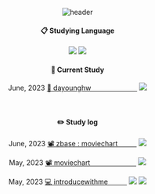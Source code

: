 <div align="center"> 

![header](https://capsule-render.vercel.app/api?type=transparent&fontColor=86e371&height=300&section=header&text=verdantjuly&fontSize=70&animation=fadeIn&desc=Becoming_Developer&descAlignY=65)
 
####  :clipboard: Studying Language
  
<img src="https://img.shields.io/badge/JavaScript-F7DF1E?style=for-the-badge&logo=JavaScript&logoColor=white">
<img src="https://img.shields.io/badge/node.js-339933?style=for-the-badge&logo=Node.js&logoColor=white">

  
#### 📌 Current Study


  June, 2023 [🌱 dayounghw ㅤㅤㅤㅤㅤㅤㅤ](https://github.com/verdantjuly/dayounghw)
   <img src="https://i.postimg.cc/fR98fWb2/2023-05-22-11-55-16.png"></p> 
   
</br>
  
#### :pencil2: Study log

June, 2023 [📽️ zbase : moviechartㅤㅤㅤ](https://github.com/verdantjuly/zbase)
   <img src="https://i.postimg.cc/fR98fWb2/2023-05-22-11-55-16.png"></p> 

May, 2023 [📽️ moviechart ㅤㅤㅤㅤㅤㅤㅤ](https://github.com/verdantjuly/moviechart)
    <img src="https://i.postimg.cc/fR98fWb2/2023-05-22-11-55-16.png">  

May, 2023 [💻 introducewithmeㅤㅤㅤ](https://github.com/verdantjuly/codingwithme)
    <img src="https://i.postimg.cc/m2MZxMpT/python-logo-only.png"> <img src="https://i.postimg.cc/fR98fWb2/2023-05-22-11-55-16.png">  
   
   
   

</div>












